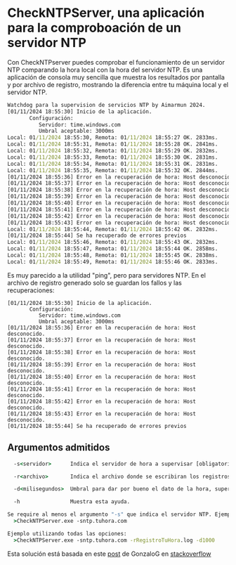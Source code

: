 # CheckNTPServer, una aplicación para la comproboación de un servidor NTP
Con CheckNTPserver puedes comprobar el funcionamiento de un servidor NTP comparando la hora local con la hora del servidor NTP.
Es una aplicación de consola muy sencilla que muestra los resultados por pantalla y por archivo de registro, mostrando la diferencia entre tu máquina local y el servidor NTP.
```cmd
Watchdog para la supervision de servicios NTP by Aimarmun 2024.
[01/11/2024 18:55:30] Inicio de la aplicación.
       Configuración:
          Servidor: time.windows.com
          Umbral aceptable: 3000ms
Local: 01/11/2024 18:55:30, Remota: 01/11/2024 18:55:27 OK. 2833ms.
Local: 01/11/2024 18:55:31, Remota: 01/11/2024 18:55:28 OK. 2841ms.
Local: 01/11/2024 18:55:32, Remota: 01/11/2024 18:55:29 OK. 2832ms.
Local: 01/11/2024 18:55:33, Remota: 01/11/2024 18:55:30 OK. 2831ms.
Local: 01/11/2024 18:55:34, Remota: 01/11/2024 18:55:31 OK. 2831ms.
Local: 01/11/2024 18:55:35, Remota: 01/11/2024 18:55:32 OK. 2844ms.
[01/11/2024 18:55:36] Error en la recuperación de hora: Host desconocido.
[01/11/2024 18:55:37] Error en la recuperación de hora: Host desconocido.
[01/11/2024 18:55:38] Error en la recuperación de hora: Host desconocido.
[01/11/2024 18:55:39] Error en la recuperación de hora: Host desconocido.
[01/11/2024 18:55:40] Error en la recuperación de hora: Host desconocido.
[01/11/2024 18:55:41] Error en la recuperación de hora: Host desconocido.
[01/11/2024 18:55:42] Error en la recuperación de hora: Host desconocido.
[01/11/2024 18:55:43] Error en la recuperación de hora: Host desconocido.
Local: 01/11/2024 18:55:44, Remota: 01/11/2024 18:55:42 OK. 2832ms.
[01/11/2024 18:55:44] Se ha recuperado de errores previos
Local: 01/11/2024 18:55:46, Remota: 01/11/2024 18:55:43 OK. 2832ms.
Local: 01/11/2024 18:55:47, Remota: 01/11/2024 18:55:44 OK. 2858ms.
Local: 01/11/2024 18:55:48, Remota: 01/11/2024 18:55:45 OK. 2838ms.
Local: 01/11/2024 18:55:49, Remota: 01/11/2024 18:55:46 OK. 2833ms.
```
Es muy parecido a la utilidad "ping", pero para servidores NTP.
En el archivo de registro generado solo se guardan los fallos y las recuperaciones:
```
[01/11/2024 18:55:30] Inicio de la aplicación.
       Configuración:
          Servidor: time.windows.com
          Umbral aceptable: 3000ms
[01/11/2024 18:55:36] Error en la recuperación de hora: Host desconocido.
[01/11/2024 18:55:37] Error en la recuperación de hora: Host desconocido.
[01/11/2024 18:55:38] Error en la recuperación de hora: Host desconocido.
[01/11/2024 18:55:39] Error en la recuperación de hora: Host desconocido.
[01/11/2024 18:55:40] Error en la recuperación de hora: Host desconocido.
[01/11/2024 18:55:41] Error en la recuperación de hora: Host desconocido.
[01/11/2024 18:55:42] Error en la recuperación de hora: Host desconocido.
[01/11/2024 18:55:43] Error en la recuperación de hora: Host desconocido.
[01/11/2024 18:55:44] Se ha recuperado de errores previos
```
## Argumentos admitidos
```cmd
  -s<servidor>      Indica el servidor de hora a supervisar [obligatorio]

  -r<archivo>       Indica el archivo donde se escribiran los registros de la aplicación [opcional]. Por defecto "registros.log"

  -d<milisegundos>  Umbral para dar por bueno el dato de la hora, superado este umbral se escribirá una incidencia en el registro. Tambien se escribirá en el registro si se ha vuelto al umbral aceptable.[opcional]. Por defecto 3000ms. El valor tiene que ser mayor de 1

  -h                Muestra esta ayuda.

Se require al menos el argumento "-s" que indica el servidor NTP. Ejemplo:
  >CheckNTPServer.exe -sntp.tuhora.com

Ejemplo utilizando todas las opciones:
  >CheckNTPServer.exe -sntp.tuhora.com -rRegistroTuHora.log -d1000
```
Esta solución está basada en este [post](https://stackoverflow.com/questions/1193955/how-to-query-an-ntp-server-using-c#:~:text=This%20is%20a%20optimized%20version%20of%20the%20function%20which%20removes%20dependency%20on%20BitConverter%20function%20and%20makes%20it%20compatible%20with%20NETMF%20(.NET%20Micro%20Framework)
) de GonzaloG en [stackoverflow](https://stackoverflow.com/questions/1193955/how-to-query-an-ntp-server-using-c#:~:text=This%20is%20a%20optimized%20version%20of%20the%20function%20which%20removes%20dependency%20on%20BitConverter%20function%20and%20makes%20it%20compatible%20with%20NETMF%20(.NET%20Micro%20Framework)
)

